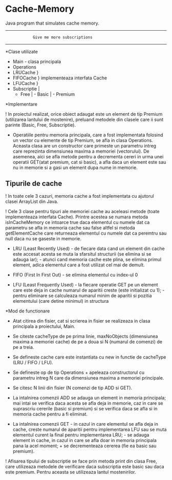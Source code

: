 # Cache-Memory

  Java program that simulates cache memory.

-----------------------------------------------------------------
				Give me more subscriptions
-----------------------------------------------------------------


*Clase utilizate

 - Main - clasa principala
 - Operations
 - LRUCache      }
 - FIFOCache     } implementeaza interfata Cache
 - LFUCache      }
 - Subscriptie
     |      
      - Free
           |
            - Basic
                 |
                  - Premium
 

*Implementare

 ! In proiectul realizat, orice obiect adaugat este un element de tip Premium (utilizarea lantului de mostenire), preluand metodele din clasele care ii sunt parinte (Basic, Free, Subscriptie).

 - Operatiile pentru memoria principala, care a fost implementata folosind un vector cu elemente de tip Premium, se afla in clasa Operations. Aceasta clasa are un constructor care primeste un parametru intreg care reprezinta dimensiunea maxima a memoriei (vectorului). De asemenea, aici se afla metode pentru a decrementa cereri in urma unei operatii GET(atat premium, cat si basic), a afla daca un element este sau nu in memorie si a gasi un element dupa nume in memorie.

  Tipurile de cache 
  -----------------

 ! In toate cele 3 cazuri, memoria cache a fost implementata cu ajutorul clasei ArrayList din Java.

 ! Cele 3 clase pentru tipuri ale memoriei cache au aceleasi metode (toate implementeaza interfata Cache). Printre acestea se numara metoda isInCacheMemory ce intoarce true daca elementul cu numele dat ca parametru se afla in memoria cache sau false altfel si metoda getElementCache care returneaza elementul cu numele dat ca peremtru sau null daca nu se gaseste in memorie.

 - LRU (Least Recently Used) - de fiecare data cand un element din cache este accesat acesta se muta la sfarsitul structurii (se elimina si se adauga iar);
					 - atunci cand memoria cache este plina, se elimina primul element, adica elementul care a fost utilizat cel mai de demult.

 - FIFO (First In First Out) - se elimina elementul cu index-ul 0

 - LFU (Least Frequently Used) - la fiecare operatie GET pe un element care este deja in cache numarul de aparitii creste (este initializat cu 1);
					    - pentru eliminare se calculeaza numarul minim de aparitii si pozitia elementului (care detine minimul) in structura 


*Mod de functionare 

 - Atat citirea din fisier, cat si scrierea in fisier se realizeaza in clasa principala a proiectului, Main.

 - Se citeste cacheType de pe prima linie, maxNoObjects (dimensiunea maxima a memoriei cache) de pe a doua si N (numarul de comenzi) de pe a treia.

 - Se defineste cache care este instantiata cu new in functie de cacheType (LRU / FIFO / LFU).

 - Se defineste op de tip Operations + apeleaza constructorul cu parametru intreg N care da dimensiunea maxima a memoriei principale.

 - Se citesc N linii din fisier (N comenzi de tip ADD si GET).

 - La intalnirea comenzii ADD se adauga un element in memoria principala; mai intai se verifica daca acesta se afla deja in memorie, caz in care se suprascriu cererile (basic si premium) si se verifica daca se afla si in memoria cache pentru a fi eliminat.

 - La intalnirea comenzii GET - in cazul in care elementul se afla deja in cache, creste numarul de aparitii pentru implementarea LFU sau se muta elementul curent la final pentru implementarea LRU;
					   - se adauga element in cache, in cazul in care se afla doar in memoria principala pana la acel moment;
					   + se decrementeaza cererea (fie ea basic sau premium).

 ! Afisarea tipului de subscriptie se face prin metoda print din clasa Free, care utilizeaza metodele de verificare daca subscriptia este basic sau daca este premium. Pentru aceasta se utilizeaza lantul mostenirilor.

